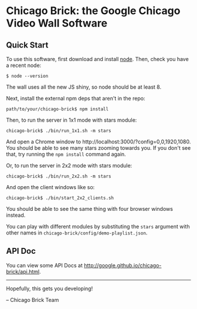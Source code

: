 # Chicago Brick: the Google Chicago Video Wall Software

## Quick Start
To use this software, first download and install [node](http://www.nodejs.org).
Then, check you have a recent node:
```
$ node --version
```
The wall uses all the new JS shiny, so node should be at least 8.

Next, install the external npm deps that aren't in the repo:
```
path/to/your/chicago-brick$ npm install
```

Then, to run the server in 1x1 mode with stars module:
```
chicago-brick$ ./bin/run_1x1.sh -m stars
```

And open a Chrome window to http://localhost:3000/?config=0,0,1920,1080.
You should be able to see many stars zooming towards you.
If you don't see that, try running the `npm install` command again.

Or, to run the server in 2x2 mode with stars module:
```
chicago-brick$ ./bin/run_2x2.sh -m stars
```

And open the client windows like so:
```
chicago-brick$ ./bin/start_2x2_clients.sh
```
You should be able to see the same thing with four browser windows instead.

You can play with different modules by substituting the `stars` argument
with other names in `chicago-brick/config/demo-playlist.json`.

## API Doc

You can view some API Docs at http://google.github.io/chicago-brick/api.html.

***
Hopefully, this gets you developing!

 – Chicago Brick Team
